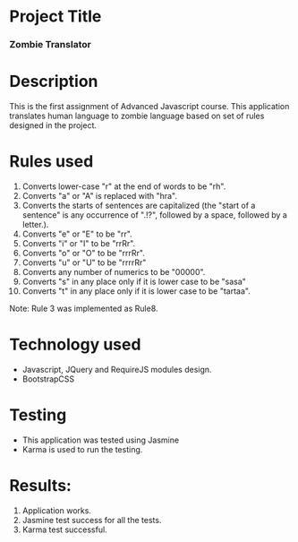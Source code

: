 # Project Title

### Zombie Translator

# Description

This is the first assignment of Advanced Javascript course. This application translates human language to zombie language based on set of rules designed in the project.

# Rules used

1. Converts lower-case "r" at the end of words to be "rh".
2. Converts "a" or "A" is replaced with "hra".
3. Converts the starts of sentences are capitalized (the "start of a sentence" is any occurrence of ".!?", followed by a space, followed by a letter.).
4. Converts "e" or "E" to be "rr".
5. Converts "i" or "I" to be "rrRr".
6. Converts "o" or "O" to be "rrrRr".
7. Converts "u" or "U" to be "rrrrRr"
8. Converts any number of numerics to be "00000".
9. Converts "s" in any place only if it is lower case to be "sasa"
10. Converts "t" in any place only if it is lower case to be "tartaa".

Note: Rule 3 was implemented as Rule8.

# Technology used

* Javascript, JQuery and RequireJS modules design.
* BootstrapCSS

# Testing

* This application was tested using Jasmine
* Karma is used to run the testing.

# Results:

1. Application works.
2. Jasmine test success for all the tests.
3. Karma test successful.

